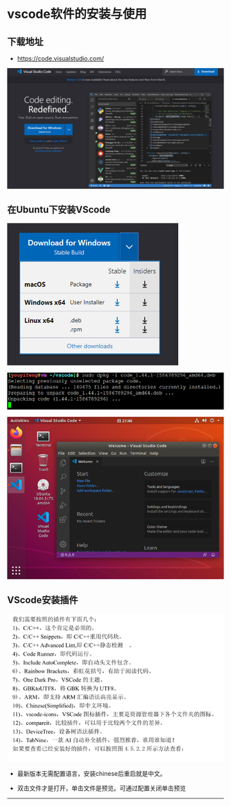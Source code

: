 # vscode软件的安装与使用

## 下载地址

* <https://code.visualstudio.com/>

![20200416_213639_85](image/20200416_213639_85.png)

## 在Ubuntu下安装VScode

![20200416_213856_40](image/20200416_213856_40.png)

![20200416_213845_14](image/20200416_213845_14.png)

![20200416_214042_33](image/20200416_214042_33.png)



## VScode安装插件

![20200416_214344_10](image/20200416_214344_10.png)

* 最新版本无需配置语言，安装chinese后重启就是中文。

* 双击文件才是打开，单击文件是预览。可通过配置关闭单击预览







---
